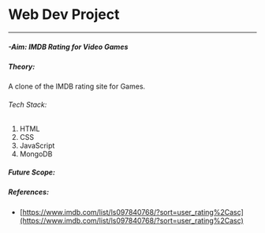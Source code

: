 # Web Dev Project
---
##### -Aim: IMDB Rating for Video Games

##### Theory:
A clone of the IMDB rating site for Games.

###### Tech Stack:
1. HTML
1. CSS
1. JavaScript
1. MongoDB

##### Future Scope:

##### References:
* [https://www.imdb.com/list/ls097840768/?sort=user_rating%2Casc](https://www.imdb.com/list/ls097840768/?sort=user_rating%2Casc)
